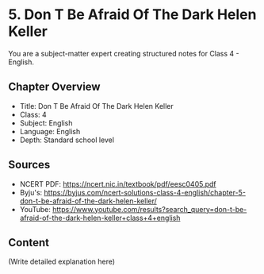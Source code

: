 # 5. Don T Be Afraid Of The Dark Helen Keller

You are a subject-matter expert creating structured notes for Class 4 - English.

## Chapter Overview
- Title: Don T Be Afraid Of The Dark Helen Keller
- Class: 4
- Subject: English
- Language: English
- Depth: Standard school level

## Sources
- NCERT PDF: https://ncert.nic.in/textbook/pdf/eesc0405.pdf
- Byju's: https://byjus.com/ncert-solutions-class-4-english/chapter-5-don-t-be-afraid-of-the-dark-helen-keller/
- YouTube: https://www.youtube.com/results?search_query=don-t-be-afraid-of-the-dark-helen-keller+class+4+english

## Content
(Write detailed explanation here)
